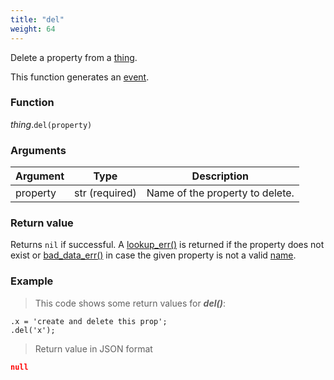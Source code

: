 ```yaml
---
title: "del"
weight: 64
---
```


Delete a property from a [thing](..).

This function generates an [event](../../../overview/events).

### Function

*thing*.`del(property)`

### Arguments

Argument | Type | Description
-------- | ---- | -----------
property | str (required) | Name of the property to delete.

### Return value

Returns `nil` if successful. A [lookup_err()](../../errors/lookup_err) is returned
if the property does not exist or [bad_data_err()](../../errors/bad_data_err) in case the given property is
not a valid [name](../../../overview/names).

### Example

> This code shows some return values for ***del()***:

```thingsdb,json_response
.x = 'create and delete this prop';
.del('x');
```

> Return value in JSON format

```json
null
```
